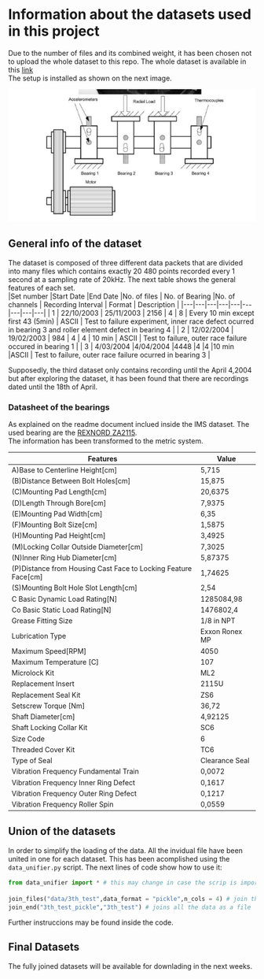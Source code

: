 # Information about the datasets used in this project
Due to the number of files and its combined weight, it has been chosen not to
upload the whole dataset to this repo. The whole dataset is available in this 
[link](https://ti.arc.nasa.gov/tech/dash/groups/pcoe/prognostic-data-repository/#bearing)  
The setup is installed as shown on the next image.


![Setup](img/setup.png)
## General info of the dataset  
The dataset is composed of three different data packets that are divided into many files which
contains exactly 20 480 points recorded every 1 second at a sampling rate of 20kHz.
The next table shows the general features of each set.  
|Set number   |Start Date   |End Date   |No. of files   | No. of Bearing   |No. of channels   | Recording Interval  | Format  | Description  |
|---|---|---|---|---|---|---|---|---|
| 1  | 22/10/2003  | 25/11/2003  | 2156  | 4  | 8  | Every 10 min except first 43 (5min)  | ASCII  |  Test to failure experiment, inner race defect ocurred in bearing 3 and roller element defect in bearing 4 |
| 2  | 12/02/2004  | 19/02/2003  | 984  | 4  | 4  | 10 min   | ASCII  | Test to failure, outer race failure occured in bearing 1  |
| 3 | 4/03/2004 |4/04/2004 |4448 |4 |4 |10 min |ASCII | Test to failure, outer race failure ocurred in bearing 3 |

Supposedly, the third dataset only contains recording until the April 4,2004 but after exploring the dataset, it has been found that there are recordings dated until the 18th of April.
### Datasheet of the bearings
As explained on the readme document inclued inside the IMS dataset. The used bearing are the [REXNORD ZA2115](https://www.rexnord.com/Products/za2115).  
The information has been transformed to the metric system.

| Features                                                       | Value          |
|----------------------------------------------------------------|----------------|
| A)Base to Centerline Height[cm]                                | 5,715          |
| (B)Distance Between Bolt Holes[cm]                             | 15,875         |
| (C)Mounting Pad Length[cm]                                     | 20,6375        |
| (D)Length Through Bore[cm]                                     | 7,9375         |
| (E)Mounting Pad Width[cm]                                      | 6,35           |
| (F)Mounting Bolt Size[cm]                                      | 1,5875         |
| (H)Mounting Pad Height[cm]                                     | 3,4925         |
| (M)Locking Collar Outside Diameter[cm]                         | 7,3025         |
| (N)Inner Ring Hub Diameter[cm]                                 | 5,87375        |
| (P)Distance from Housing Cast Face to Locking Feature Face[cm] | 1,74625        |
| (S)Mounting Bolt Hole Slot Length[cm]                          | 2,54           |
| C Basic Dynamic Load Rating[N]                                 | 1285084,98     |
| Co Basic Static Load Rating[N]                                 | 1476802,4      |
| Grease Fitting Size                                            | 1/8 in NPT     |
| Lubrication Type                                               | Exxon Ronex MP |
| Maximum Speed[RPM]                                             | 4050           |
| Maximum Temperature [C]                                        | 107            |
| Microlock Kit                                                  | ML2            |
| Replacement Insert                                             | 2115U          |
| Replacement Seal Kit                                           | ZS6            |
| Setscrew Torque [Nm]                                           | 36,72          |
| Shaft Diameter[cm]                                             | 4,92125        |
| Shaft Locking Collar Kit                                       | SC6            |
| Size Code                                                      | 6              |
| Threaded Cover Kit                                             | TC6            |
| Type of Seal                                                   | Clearance Seal |
| Vibration Frequency Fundamental Train                          | 0,0072         |
| Vibration Frequency Inner Ring Defect                          | 0,1617         |
| Vibration Frequency Outer Ring Defect                          | 0,1217         |
| Vibration Frequency Roller Spin                                | 0,0559         |
## Union of the datasets 
In order to simplify the loading of the data. All the invidual file have been united in one for each dataset. This has been acomplished using the ```data_unifier.py``` script. The next lines of code show how to use it:
```python
from data_unifier import * # this may change in case the scrip is imported in a different way

join_files("data/3th_test",data_format = "pickle",n_cols = 4) # join the files into 10 different datasets to ease memory usage
join_end("3th_test_pickle","3th_test") # joins all the data as a file
```
Further instruccions may be found inside the code.
## Final Datasets
The fully joined datasets will be available for downlading in the next weeks.